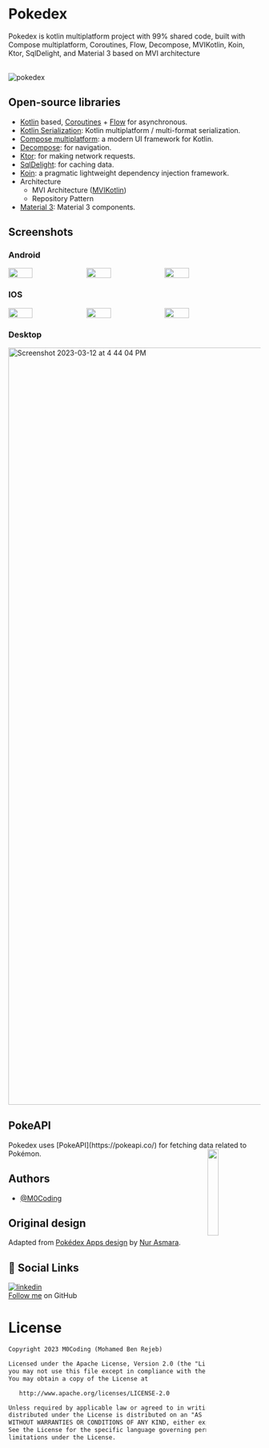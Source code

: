# Pokedex

Pokedex is kotlin multiplatform project with 99% shared code, built with Compose multiplatform, Coroutines, Flow, Decompose, MVIKotlin, Koin, Ktor, SqlDelight, and Material 3 based on MVI architecture
<br>
<br>

![pokedex](https://user-images.githubusercontent.com/41842296/224551967-1c09e59d-25c2-4a7b-ace8-4676cfd26672.png)

## Open-source libraries
- [Kotlin](https://kotlinlang.org/) based, [Coroutines](https://github.com/Kotlin/kotlinx.coroutines) + [Flow](https://kotlin.github.io/kotlinx.coroutines/kotlinx-coroutines-core/kotlinx.coroutines.flow/) for asynchronous.
- [Kotlin Serialization](https://github.com/Kotlin/kotlinx.serialization): Kotlin multiplatform / multi-format serialization.
- [Compose multiplatform](https://github.com/JetBrains/compose-multiplatform): a modern UI framework for Kotlin.
- [Decompose](https://github.com/arkivanov/Decompose): for navigation.
- [Ktor](https://github.com/ktorio/ktor): for making network requests.
- [SqlDelight](https://github.com/cashapp/sqldelight): for caching data.
- [Koin](https://github.com/InsertKoinIO/koin): a pragmatic lightweight dependency injection framework.
- Architecture
  - MVI Architecture ([MVIKotlin](https://github.com/arkivanov/MVIKotlin/))
  - Repository Pattern
- [Material 3](https://m3.material.io/components): Material 3 components.

## Screenshots
  ### Android
  
  <div style="display: flex; width: 100%">
  <img src="https://user-images.githubusercontent.com/41842296/224555659-f75bcddc-21a9-42f4-804d-198a5f06dcb1.png" width="31%"/>
  <img src="https://user-images.githubusercontent.com/41842296/224555672-03a6dcd5-f26f-4ecf-aa1e-3db66d278b8b.png" width="31%"/>
  <img src="https://user-images.githubusercontent.com/41842296/224555677-1fc807fc-57c6-46e0-bb27-afa085181a5c.png" width="31%"/>
  </div>
  
  ### IOS
  
  <div style="display: flex">
  <img src="https://user-images.githubusercontent.com/41842296/224555698-71d1fb5d-9359-483b-8d98-64f952a44a60.png" width="31%"/>
  <img src="https://user-images.githubusercontent.com/41842296/224555703-5a53cc2c-5375-4b07-bac1-aed03f34ca87.png" width="31%"/>
  <img src="https://user-images.githubusercontent.com/41842296/224555708-05edf0fa-7b74-4f2b-b4fd-f4d7d82e911b.png" width="31%"/>
  </div>
  
  ### Desktop
  <img width="1511" alt="Screenshot 2023-03-12 at 4 44 04 PM" src="https://user-images.githubusercontent.com/41842296/224555755-5d033ac5-061e-41d7-92b1-4e5c807dfb67.png">



## PokeAPI

<div>
Pokedex uses [PokeAPI](https://pokeapi.co/) for fetching data related to Pokémon.

<img src="https://user-images.githubusercontent.com/24237865/83422649-d1b1d980-a464-11ea-8c91-a24fdf89cd6b.png" align="right" width="21%"/>
</div>

## Authors

- [@M0Coding](https://www.github.com/M0Coding)


## Original design

Adapted from [Pokédex Apps design](https://dribbble.com/shots/17332968-Pok-dex-Apps-Design-Exploration/) by [Nur Asmara](https://dribbble.com/nurasmara/).

## 🔗 Social Links
[![linkedin](https://img.shields.io/badge/linkedin-0A66C2?style=for-the-badge&logo=linkedin&logoColor=white)](https://www.linkedin.com/in/mohamed-benrejeb/) <br>
[Follow me](https://github.com/M0Coding) on GitHub


# License
```xml
Copyright 2023 M0Coding (Mohamed Ben Rejeb)

Licensed under the Apache License, Version 2.0 (the "License");
you may not use this file except in compliance with the License.
You may obtain a copy of the License at

   http://www.apache.org/licenses/LICENSE-2.0

Unless required by applicable law or agreed to in writing, software
distributed under the License is distributed on an "AS IS" BASIS,
WITHOUT WARRANTIES OR CONDITIONS OF ANY KIND, either express or implied.
See the License for the specific language governing permissions and
limitations under the License.
```

